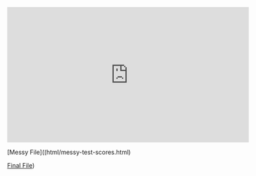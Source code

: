 <iframe width="560" height="315" src="https://www.youtube.com/embed/zliwlCADFq0" title="YouTube video player" frameborder="0" allow="accelerometer; autoplay; clipboard-write; encrypted-media; gyroscope; picture-in-picture" allowfullscreen></iframe>


[Messy File]((html/messy-test-scores.html)

[Final File](html/final-test-scores.html))